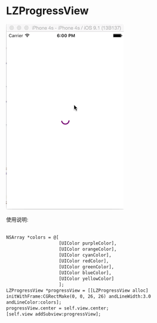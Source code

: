 # LZProgressView


![](https://github.com/00o0o/LZProgressView/blob/master/2015-10-28%2018_02_35.gif)

使用说明:
<pre><code>
NSArray *colors = @[
                    [UIColor purpleColor],
                    [UIColor orangeColor],
                    [UIColor cyanColor],
                    [UIColor redColor],
                    [UIColor greenColor],
                    [UIColor blueColor],
                    [UIColor yellowColor]
                    ];
LZProgressView *progressView = [[LZProgressView alloc] initWithFrame:CGRectMake(0, 0, 26, 26) andLineWidth:3.0 andLineColor:colors];
progressView.center = self.view.center;
[self.view addSubview:progressView];
</code></pre>
